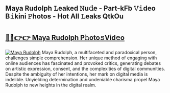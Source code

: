 ## Maya Rudolph 𝙻eaked 𝙽u𝚍e - Part-kFb 𝚅𝚒deo B𝚒kini 𝙿hotos - Hot All 𝙻eaks QtkOu

# <h2><a href="http://ld2xucr.urlbe.top/?page=Maya+Rudolph">🔗🔗👉👉 Maya Rudolph P𝚑oto𝚜Vid𝚎o</a></h2>

[![Maya Rudolph](https://i.imgur.com/eBuTRDB.gif)](http://ld2xucr.urlbe.top/?page=Maya+Rudolph)
Maya Rudolph, a multifaceted and paradoxical person, challenges simple comprehension. Her unique method of engaging with online audiences has fascinated and provoked critics, generating debates on artistic expression, consent, and the complexities of digital communities. Despite the ambiguity of her intentions, her mark on digital media is indelible. Unyielding determination and undeniable charisma propel Maya Rudolph to new heights in the digital realm.
